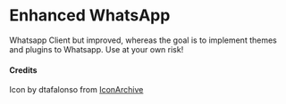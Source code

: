 # Enhanced WhatsApp
Whatsapp Client but improved, whereas the goal is to implement themes and plugins to Whatsapp.
Use at your own risk!


#### Credits
Icon by dtafalonso from [IconArchive](http://www.iconarchive.com/show/android-l-icons-by-dtafalonso/WhatsApp-icon.html)
